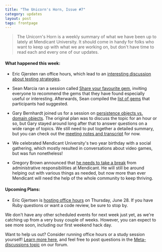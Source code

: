 ```yaml
---
title: "The Unicorn's Horn, Issue #7"
category: updates
layout: post
tags: frontpage
---
```


> The Unicorn's Horn is a weekly summary of what we have been up to lately at Mendicant University. It should come in handy for folks who want to keep up with what we are working on, but don't have time to read each and every one of our updates.

#### What happened this week:

* Eric Gjersten ran office hours, which lead to an [interesting discussion about testing strategies](http://anita.mendicantuniversity.org/mendicant/2012-06-18..2012-06-18%2018:59%20UTC).

* Sean Marcia ran a session called [Share your favourite gem](http://mendicantuniversity.org/activities/2012/06/19/share-your-favourite-gem.html), inviting everyone to recommend the gems that they have found especially useful or interesting. Afterwards, Sean compiled the [list of gems](https://github.com/mendicant/mendicantuniversity.org/wiki/Share-your-favourite-gem-%282012-06-19%29) that participants had suggested.

* Gary Bernhardt joined us for a session on [persistence objects vs. domain objects](http://mendicantuniversity.org/activities/2012/06/19/persistence-objects.html). The original plan was to discuss the topic for an hour or so, but Gary stayed around long after that to answer questions on a wide range of topics. We still need to put together a detailed summary, but you can check out the [meeting notes and transcript](http://practicingruby.com:9001/p/study-session-june-19) for now.

* We celebrated Mendicant University's two year birthday with a social gathering, which mostly resulted in conversations about video games, but was fun nonetheless!

* Gregory Brown announced that [he needs to take a break](http://forum.mendicantuniversity.org/discussion/32/changing-my-role-in-mendicant#Body) from administrative responsibilities at Mendicant. He will still be around helping out with various things as needed, but now more than ever Mendicant will need the help of the whole community to keep thriving.

#### Upcoming Plans:

* Eric Gjertsen is [hosting office hours](http://mendicantuniversity.org/activities/2012/06/28/office-hours-with-eric_gjertsen.html) on Thursday, June 28. If you have Ruby questions or want a code review, be sure to stop by.

We don't have any other scheduled events for next week just yet, as we're catching up from a very busy couple of weeks. However, you can expect to see more soon, including our first weekend hack day.

Want to help us out? Consider running office hours or a study session yourself! [Learn more here](https://github.com/mendicant/mendicantuniversity.org/wiki/How-to-post-an-activity-to-mendicantuniversity.org), and feel free to post questions in the [Meta-discussions topic](http://forum.mendicantuniversity.org/categories/meta-discussions) on our forum.
